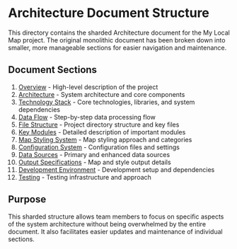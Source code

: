 # Architecture Document Structure

This directory contains the sharded Architecture document for the My Local Map project. The original monolithic document has been broken down into smaller, more manageable sections for easier navigation and maintenance.

## Document Sections

1. [Overview](01_overview.md) - High-level description of the project
2. [Architecture](02_architecture.md) - System architecture and core components
3. [Technology Stack](03_technology_stack.md) - Core technologies, libraries, and system dependencies
4. [Data Flow](04_data_flow.md) - Step-by-step data processing flow
5. [File Structure](05_file_structure.md) - Project directory structure and key files
6. [Key Modules](06_key_modules.md) - Detailed description of important modules
7. [Map Styling System](07_map_styling_system.md) - Map styling approach and categories
8. [Configuration System](08_configuration_system.md) - Configuration files and settings
9. [Data Sources](09_data_sources.md) - Primary and enhanced data sources
10. [Output Specifications](10_output_specifications.md) - Map and style output details
11. [Development Environment](11_development_environment.md) - Development setup and dependencies
12. [Testing](12_testing.md) - Testing infrastructure and approach

## Purpose

This sharded structure allows team members to focus on specific aspects of the system architecture without being overwhelmed by the entire document. It also facilitates easier updates and maintenance of individual sections.